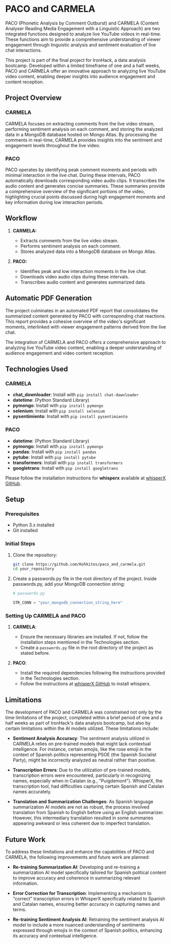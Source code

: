 # PACO and CARMELA

PACO (Phonetic Analysis by Comment Outburst) and CARMELA (Content Analyser Reading Media Engagement with a Linguistic Approach) are two integrated functions designed to analyze live YouTube videos in real-time. These functions aim to provide a comprehensive understanding of viewer engagement through linguistic analysis and sentiment evaluation of live chat interactions.

This project is part of the final project for IronHack, a data analysis bootcamp. Developed within a limited timeframe of one and a half weeks, PACO and CARMELA offer an innovative approach to analyzing live YouTube video content, enabling deeper insights into audience engagement and content reception.

## Project Overview

### CARMELA
CARMELA focuses on extracting comments from the live video stream, performing sentiment analysis on each comment, and storing the analyzed data in a MongoDB database hosted on Mongo Atlas. By processing the comments in real-time, CARMELA provides insights into the sentiment and engagement levels throughout the live video.

### PACO
PACO operates by identifying peak comment moments and periods with minimal interaction in the live chat. During these intervals, PACO automatically downloads corresponding video audio clips. It transcribes the audio content and generates concise summaries. These summaries provide a comprehensive overview of the significant portions of the video, highlighting crucial points discussed during high engagement moments and key information during low interaction periods.

## Workflow


1. **CARMELA:**
   - Extracts comments from the live video stream.
   - Performs sentiment analysis on each comment.
   - Stores analyzed data into a MongoDB database on Mongo Atlas.

2. **PACO:**
   - Identifies peak and low interaction moments in the live chat.
   - Downloads video audio clips during these intervals.
   - Transcribes audio content and generates summarized data.

## Automatic PDF Generation

The project culminates in an automated PDF report that consolidates the summarized content generated by PACO with corresponding chat reactions. This report provides a cohesive overview of the video's significant moments, interlinked with viewer engagement patterns derived from the live chat.

The integration of CARMELA and PACO offers a comprehensive approach to analyzing live YouTube video content, enabling a deeper understanding of audience engagement and video content reception.

## Technologies Used

### CARMELA
- **chat_downloader**: Install with `pip install chat-downloader`
- **datetime**: (Python Standard Library)
- **pymongo**: Install with `pip install pymongo`
- **selenium**: Install with `pip install selenium`
- **pysentimiento**: Install with `pip install pysentimiento`

### PACO
- **datetime**: (Python Standard Library)
- **pymongo**: Install with `pip install pymongo`
- **pandas**: Install with `pip install pandas`
- **pytube**: Install with `pip install pytube`
- **transformers**: Install with `pip install transformers`
- **googletrans**: Install with `pip install googletrans`

Please follow the installation instructions for **whisperx** available at [whisperX GitHub](https://github.com/m-bain/whisperX).

## Setup

### Prerequisites
- Python 3.x installed
- Git installed

### Initial Steps
1. Clone the repository:
   ```bash
   git clone https://github.com/Kohkitos/paco_and_carmela.git
   cd your_repository
1. Create a passwords.py file in the root directory of the project. Inside passwords.py, add your MongoDB connection string:
    ```python
    # passwords.py

    STR_CONN = "your_mongodb_connection_string_here"

    ```

### Setting Up CARMELA and PACO

1. **CARMELA**:
   - Ensure the necessary libraries are installed. If not, follow the installation steps mentioned in the Technologies section.
   - Create a `passwords.py` file in the root directory of the project as stated before.

2. **PACO**:
   - Install the required dependencies following the instructions provided in the Technologies section.
   - Follow the instructions at [whisperX GitHub](https://github.com/m-bain/whisperX) to install whisperx.

## Limitations

The development of PACO and CARMELA was constrained not only by the time limitations of the project, completed within a brief period of one and a half weeks as part of IronHack's data analysis bootcamp, but also by certain limitations within the AI models utilized. These limitations include:

- **Sentiment Analysis Accuracy**: The sentiment analysis utilized in CARMELA relies on pre-trained models that might lack contextual intelligence. For instance, certain emojis, like the rose emoji in the context of Spanish politics representing PSOE (the Spanish Socialist Party), might be incorrectly analyzed as neutral rather than positive.

- **Transcription Errors**: Due to the utilization of pre-trained models, transcription errors were encountered, particularly in recognizing names, especially when in Catalan (e.g., "Puigdemont"). WhisperX, the transcription tool, had difficulties capturing certain Spanish and Catalan names accurately.

- **Translation and Summarization Challenges**: As Spanish language summarization AI models are not as robust, the process involved translation from Spanish to English before using an English summarizer. However, this intermediary translation resulted in some summaries appearing awkward or less coherent due to imperfect translation.

## Future Work

To address these limitations and enhance the capabilities of PACO and CARMELA, the following improvements and future work are planned:

- **Re-training Summarization AI**: Developing and re-training a summarization AI model specifically tailored for Spanish political content to improve accuracy and coherence in summarizing relevant information.

- **Error Correction for Transcription**: Implementing a mechanism to "correct" transcription errors in WhisperX specifically related to Spanish and Catalan names, ensuring better accuracy in capturing names and terms.

- **Re-training Sentiment Analysis AI**: Retraining the sentiment analysis AI model to include a more nuanced understanding of sentiments expressed through emojis in the context of Spanish politics, enhancing its accuracy and contextual intelligence.


